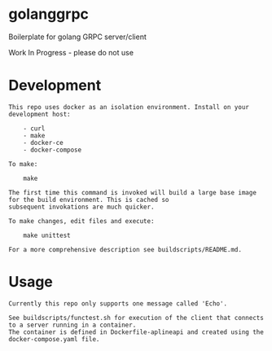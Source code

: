 # golanggrpc

Boilerplate for golang GRPC server/client

Work In Progress - please do not use

# Development

    This repo uses docker as an isolation environment. Install on your development host:

        - curl
        - make
        - docker-ce
        - docker-compose

    To make:

        make

    The first time this command is invoked will build a large base image for the build environment. This is cached so
    subsequent invokations are much quicker.

    To make changes, edit files and execute:

        make unittest

    For a more comprehensive description see buildscripts/README.md.

# Usage

    Currently this repo only supports one message called 'Echo'.

    See buildscripts/functest.sh for execution of the client that connects to a server running in a container.
    The container is defined in Dockerfile-aplineapi and created using the docker-compose.yaml file.

